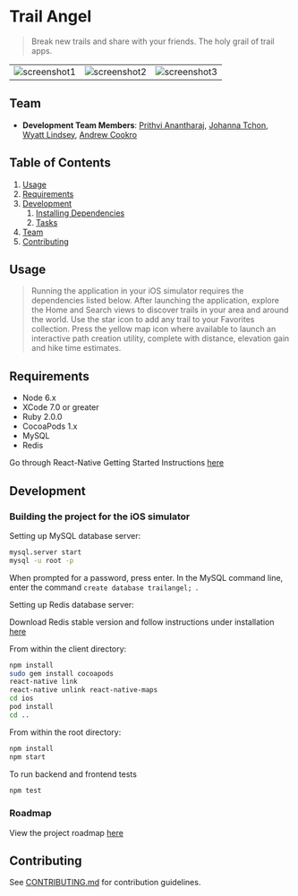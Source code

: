 # Trail Angel

> Break new trails and share with your friends.  The holy grail of trail apps.

| | | |
| ------------ | ------------ | ------------ |
| ![screenshot1](http://res.cloudinary.com/dayskokep/image/upload/v1485065345/iphone6plus_gold_portrait_scdijp.png) | ![screenshot2](http://res.cloudinary.com/dayskokep/image/upload/v1485065345/iphone6plus_gold_side2_lpnlqw.png) | ![screenshot3](http://res.cloudinary.com/dayskokep/image/upload/v1485065345/iphone6plus_gold_portrait_1_mcgbij.png) |

## Team

  - __Development Team Members__: [Prithvi Anantharaj](https://github.com/orgs/hrr20-nebula/people/Prithvi-A), [Johanna Tchon](https://github.com/orgs/hrr20-nebula/people/JotheElephant), [Wyatt Lindsey](https://github.com/orgs/hrr20-nebula/people/wyattlindsey), [Andrew Cookro](https://github.com/orgs/hrr20-nebula/people/galaxode)

## Table of Contents

1. [Usage](#Usage)
1. [Requirements](#requirements)
1. [Development](#development)
    1. [Installing Dependencies](#installing-dependencies)
    1. [Tasks](#tasks)
1. [Team](#team)
1. [Contributing](#contributing)

## Usage

> Running the application in your iOS simulator requires the dependencies listed below.  After launching the application, explore the Home and Search views to discover trails in your area and around the world.  Use the star icon to add any trail to your Favorites collection.  Press the yellow map icon where available to launch an interactive path creation utility, complete with distance, elevation gain and hike time estimates.

## Requirements

- Node 6.x
- XCode 7.0 or greater
- Ruby 2.0.0
- CocoaPods 1.x
- MySQL
- Redis

Go through React-Native Getting Started Instructions [here](https://facebook.github.io/react-native/docs/getting-started.html)

## Development

### Building the project for the iOS simulator

Setting up MySQL database server:

```sh
mysql.server start
mysql -u root -p
```
When prompted for a password, press enter.  In the MySQL command line, enter the command ```create database trailangel; ```.

Setting up Redis database server:

Download Redis stable version and follow instructions under installation [here](https://redis.io/download)

From within the client directory:

```sh
npm install
sudo gem install cocoapods
react-native link
react-native unlink react-native-maps
cd ios
pod install
cd ..
```

From within the root directory:

```sh
npm install
npm start
```

To run backend and frontend tests
```sh
npm test
```

### Roadmap

View the project roadmap [here](https://wireframepro.mockflow.com/view/Dd1fbd2768b3b14ee38b89e8f11f05f90)


## Contributing

See [CONTRIBUTING.md](CONTRIBUTING.md) for contribution guidelines.